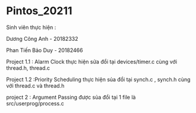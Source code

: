 # Pintos_20211
Sinh viên thực hiện :

Dương Công Anh     - 20182332

Phan Tiến Bảo Duy  - 20182466

Project 1.1 : Alarm Clock  thực hiện sửa đổi tại devices/timer.c cùng với thread.h, thread.c

Project 1.2 :Priority Scheduling thực hiện sủa đổi tại synch.c , synch.h cùng với thread.c và thread.h

project 2 : Argument Passing được sủa đổi tại 1 file là src/userprog/process.c
